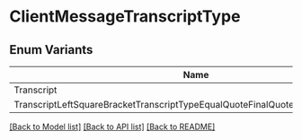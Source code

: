 # ClientMessageTranscriptType

## Enum Variants

| Name | Value |
|---- | -----|
| Transcript | transcript |
| TranscriptLeftSquareBracketTranscriptTypeEqualQuoteFinalQuoteRightSquareBracket | transcript[transcriptType&#x3D;&#39;final&#39;] |


[[Back to Model list]](../README.md#documentation-for-models) [[Back to API list]](../README.md#documentation-for-api-endpoints) [[Back to README]](../README.md)


